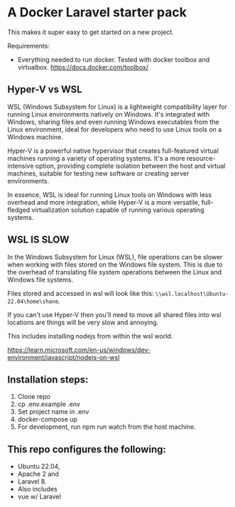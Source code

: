 # A Docker Laravel starter pack

This makes it super easy to get started on a new project.

Requirements:
* Everything needed to run docker. Tested with docker toolbox and virtualbox. https://docs.docker.com/toolbox/


## Hyper-V vs WSL
WSL (Windows Subsystem for Linux) is a lightweight compatibility layer for running Linux environments natively on Windows. It's integrated with Windows, sharing files and even running Windows executables from the Linux environment, ideal for developers who need to use Linux tools on a Windows machine.

Hyper-V is a powerful native hypervisor that creates full-featured virtual machines running a variety of operating systems. It's a more resource-intensive option, providing complete isolation between the host and virtual machines, suitable for testing new software or creating server environments.

In essence, WSL is ideal for running Linux tools on Windows with less overhead and more integration, while Hyper-V is a more versatile, full-fledged virtualization solution capable of running various operating systems.

## WSL IS SLOW

In the Windows Subsystem for Linux (WSL), file operations can be slower when working with files stored on the Windows file system. This is due to the overhead of translating file system operations between the Linux and Windows file systems.

Files stored and accessed in wsl will look like this: `\\wsl.localhost\Ubuntu-22.04\home\shane`.

If you can't use Hyper-V then you'll need to move all shared files into wsl locations are things will be very slow and annoying.

This includes installing nodejs from within the wsl world.

https://learn.microsoft.com/en-us/windows/dev-environment/javascript/nodejs-on-wsl

## Installation steps: 
1. Clone repo
1. cp .env.example .env
1. Set project name in .env
1. docker-compose up
1. For development, run npm run watch from the host machine.

## This repo configures the following:
* Ubuntu 22.04,
* Apache 2 and
* Laravel 8.
* Also includes
* vue w/ Laravel
